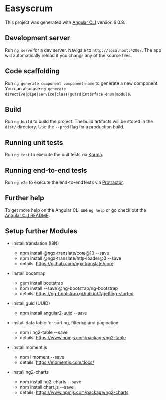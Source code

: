 # Easyscrum

This project was generated with [Angular CLI](https://github.com/angular/angular-cli) version 6.0.8.

## Development server

Run `ng serve` for a dev server. Navigate to `http://localhost:4200/`. The app will automatically reload if you change any of the source files.

## Code scaffolding

Run `ng generate component component-name` to generate a new component. You can also use `ng generate directive|pipe|service|class|guard|interface|enum|module`.

## Build

Run `ng build` to build the project. The build artifacts will be stored in the `dist/` directory. Use the `--prod` flag for a production build.

## Running unit tests

Run `ng test` to execute the unit tests via [Karma](https://karma-runner.github.io).

## Running end-to-end tests

Run `ng e2e` to execute the end-to-end tests via [Protractor](http://www.protractortest.org/).

## Further help

To get more help on the Angular CLI use `ng help` or go check out the [Angular CLI README](https://github.com/angular/angular-cli/blob/master/README.md).

## Setup further Modules

- install translation (I8N)
  - npm install @ngx-translate/core@10 --save
  - npm install @ngx-translate/http-loader@3 --save
  - details: https://github.com/ngx-translate/core

- install bootstrap
  - gem install bootstrap
  - npm install --save @ng-bootstrap/ng-bootstrap
  - details: https://ng-bootstrap.github.io/#/getting-started

- install guid (UUID)
  - npm install angular2-uuid --save

- install data table for sorting, filtering and pagination
  - npm i ng2-table --save
  - details: https://www.npmjs.com/package/ng2-table

- install moment.js
  - npm i moment --save
  - details: https://momentjs.com/docs/
  
- install ng2-charts
  - npm install ng2-charts --save
  - npm install chart.js --save
  - details: https://www.npmjs.com/package/ng2-charts
